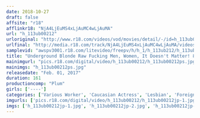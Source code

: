 ```yaml
---
date: 2018-10-27
draft: false
affsite: "r18"
afflinkr18: "NjA4LjEuMS4xLjAuMC4wLjAuMA"
url: "h_113ub00212"
urloriginal: "http://www.r18.com/videos/vod/movies/detail/-/id=h_113ub00212"
urlfinal: "http://media.r18.com/track/NjA4LjEuMS4xLjAuMC4wLjAuMA/videos/vod/movies/detail/-/id=h_113ub00212"
samplevid: "awspv3001.r18.com/litevideo/freepv/h/h_1/h_113ub212/h_113ub212_dmb_w.mp4"
title: "Underground Blonde Raw Fucking Men, Women, It Doesn't Matter! 8 Horny Bitches Are Getting Wild And Dirty!!"
mainimgurl: "pics.r18.com/digital/video/h_113ub00212/h_113ub00212ps.jpg"
mainimgs: "h_113ub00212ps.jpg"
releasedate: "Feb. 01, 2017"
duration: 161
productioncomp: "Plum"
girls: ['----']
categories: ['Various Worker', 'Caucasian Actress', 'Lesbian', 'Foreign Imports', 'Threesome / Foursome']
imgurls: ['pics.r18.com/digital/video/h_113ub00212/h_113ub00212jp-1.jpg', 'pics.r18.com/digital/video/h_113ub00212/h_113ub00212jp-2.jpg', 'pics.r18.com/digital/video/h_113ub00212/h_113ub00212jp-3.jpg', 'pics.r18.com/digital/video/h_113ub00212/h_113ub00212jp-4.jpg', 'pics.r18.com/digital/video/h_113ub00212/h_113ub00212jp-5.jpg', 'pics.r18.com/digital/video/h_113ub00212/h_113ub00212jp-6.jpg', 'pics.r18.com/digital/video/h_113ub00212/h_113ub00212jp-7.jpg', 'pics.r18.com/digital/video/h_113ub00212/h_113ub00212jp-8.jpg', 'pics.r18.com/digital/video/h_113ub00212/h_113ub00212jp-9.jpg', 'pics.r18.com/digital/video/h_113ub00212/h_113ub00212jp-10.jpg', 'pics.r18.com/digital/video/h_113ub00212/h_113ub00212jp-11.jpg', 'pics.r18.com/digital/video/h_113ub00212/h_113ub00212jp-12.jpg', 'pics.r18.com/digital/video/h_113ub00212/h_113ub00212jp-13.jpg', 'pics.r18.com/digital/video/h_113ub00212/h_113ub00212jp-14.jpg', 'pics.r18.com/digital/video/h_113ub00212/h_113ub00212jp-15.jpg', 'pics.r18.com/digital/video/h_113ub00212/h_113ub00212jp-16.jpg', 'pics.r18.com/digital/video/h_113ub00212/h_113ub00212jp-17.jpg', 'pics.r18.com/digital/video/h_113ub00212/h_113ub00212jp-18.jpg', 'pics.r18.com/digital/video/h_113ub00212/h_113ub00212jp-19.jpg', 'pics.r18.com/digital/video/h_113ub00212/h_113ub00212jp-20.jpg']
imgs: ['h_113ub00212jp-1.jpg', 'h_113ub00212jp-2.jpg', 'h_113ub00212jp-3.jpg', 'h_113ub00212jp-4.jpg', 'h_113ub00212jp-5.jpg', 'h_113ub00212jp-6.jpg', 'h_113ub00212jp-7.jpg', 'h_113ub00212jp-8.jpg', 'h_113ub00212jp-9.jpg', 'h_113ub00212jp-10.jpg', 'h_113ub00212jp-11.jpg', 'h_113ub00212jp-12.jpg', 'h_113ub00212jp-13.jpg', 'h_113ub00212jp-14.jpg', 'h_113ub00212jp-15.jpg', 'h_113ub00212jp-16.jpg', 'h_113ub00212jp-17.jpg', 'h_113ub00212jp-18.jpg', 'h_113ub00212jp-19.jpg', 'h_113ub00212jp-20.jpg']
---
```

